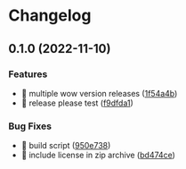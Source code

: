 # Changelog

## 0.1.0 (2022-11-10)


### Features

* 🎸 multiple wow version releases ([1f54a4b](https://github.com/eiymba/ARCadia/commit/1f54a4be72c8f386e1ac0a52c7d7d7567ef26493))
* 🎸 release please test ([f9dfda1](https://github.com/eiymba/ARCadia/commit/f9dfda1286d2d30c1c9657b3d98115224a10e733))


### Bug Fixes

* 🐛 build script ([950e738](https://github.com/eiymba/ARCadia/commit/950e73857c1447d1ecc73c0133c1af43b502b7ae))
* 🐛 include license in zip archive ([bd474ce](https://github.com/eiymba/ARCadia/commit/bd474ce60f077df6fe80dd82eebdc9ed32a406c5))
